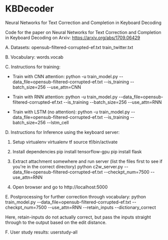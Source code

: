 # KBDecoder
Neural Networks for Text Correction and Completion in Keyboard Decoding

Code for the paper on  Neural Networks for Text Correction and Completion in Keyboard Decoding on 
Arxiv: https://arxiv.org/abs/1709.06429


A. Datasets:
opensub-filtered-corrupted-ef.txt
train_twitter.txt

B. Vocabulary:
words.vocab


C. Instructions for training:

- Train with CNN attention:
python -u train_model.py --data_file=opensub-filtered-corrupted-ef.txt --is_training --batch_size=256 --use_attn=CNN

- Train with RNN attention:
python -u train_model.py --data_file=opensub-filtered-corrupted-ef.txt --is_training --batch_size=256 --use_attn=RNN 

- Train with LSTM (no attention):
python -u train_model.py --data_file=opensub-filtered-corrupted-ef.txt --is_training --batch_size=256 --lstm_cell


D. Instructions for Inference using the keyboard server:

1. Setup virtualenv
virtualenv tf
source tf/bin/activate

2. Install dependencies
pip install tensorflow-gpu
pip install flask

3. Extract attachment somewhere and run server (list the files first to see if you're in the correct directory)
python c2w_server.py --data_file=opensub-filtered-corrupted-ef.txt --checkpt_num=7500 --use_attn=RNN

4. Open browser and go to http://localhost:5000

E. Postprocessing for further correction through vocabulary:
python train_model.py --data_file=opensub-filtered-corrupted-ef.txt --checkpt_num=7500 --use_attn=RNN --retain_inputs --dictionary_correct

Here, retain-inputs do not actually correct, but pass the inputs straight through to the output based on the edit distance.

F. User study results:
userstudy-all



